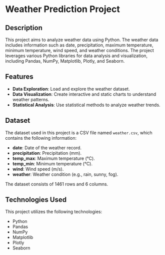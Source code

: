 # Weather Prediction Project

## Description
This project aims to analyze weather data using Python. The weather data includes information such as date, precipitation, maximum temperature, minimum temperature, wind speed, and weather conditions. The project leverages various Python libraries for data analysis and visualization, including Pandas, NumPy, Matplotlib, Plotly, and Seaborn.

## Features
- **Data Exploration**: Load and explore the weather dataset.
- **Data Visualization**: Create interactive and static charts to understand weather patterns.
- **Statistical Analysis**: Use statistical methods to analyze weather trends.

## Dataset
The dataset used in this project is a CSV file named `weather.csv`, which contains the following information:
- **date**: Date of the weather record.
- **precipitation**: Precipitation (mm).
- **temp_max**: Maximum temperature (°C).
- **temp_min**: Minimum temperature (°C).
- **wind**: Wind speed (m/s).
- **weather**: Weather condition (e.g., rain, sunny, fog).

The dataset consists of 1461 rows and 6 columns.

## Technologies Used
This project utilizes the following technologies:
- Python
- Pandas
- NumPy
- Matplotlib
- Plotly
- Seaborn
